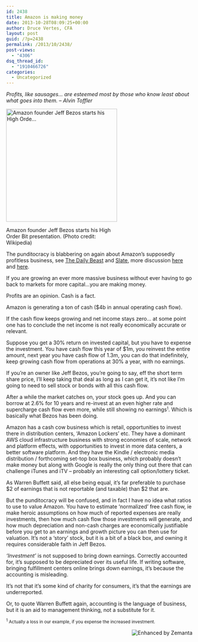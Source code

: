 ```yaml
---
id: 2438
title: Amazon is making money
date: 2013-10-28T08:09:25+00:00
author: Druce Vertes, CFA
layout: post
guid: /?p=2438
permalink: /2013/10/2438/
post-views:
  - "4306"
dsq_thread_id:
  - "1910466726"
categories:
  - Uncategorized
---
```

_Profits, like sausages&#8230; are esteemed most by those who know least about what goes into them. &#8211; Alvin Toffler_

<div style="width: 310px" class="wp-caption alignright">
  <a href="http://commons.wikipedia.org/wiki/File:Jeff_Bezos_2005.jpg" target="_blank"><img class="zemanta-img-inserted zemanta-img-configured" title="Amazon founder Jeff Bezos starts his High Orde..." alt="Amazon founder Jeff Bezos starts his High Orde..." src="http://upload.wikimedia.org/wikipedia/commons/thumb/7/7a/Jeff_Bezos_2005.jpg/300px-Jeff_Bezos_2005.jpg" width="300" height="306" /></a>
  
  <p class="wp-caption-text">
    Amazon founder Jeff Bezos starts his High Order Bit presentation. (Photo credit: Wikipedia)
  </p>
</div>

The punditocracy is blabbering on again about Amazon&#8217;s supposedly profitless business, see [The Daily Beast](http://www.thedailybeast.com/articles/2013/10/25/amazon-stock-may-be-up-but-the-company-still-doesn-t-make-any-money.html) and [Slate](http://www.slate.com/blogs/future_tense/2013/10/25/amazon_earnings_jeff_bezos_is_like_king_midas_in_reverse_chart.html), more discussion [here](http://www.eugenewei.com/blog/2013/10/25/amazon-and-the-profitless-business-model-narrative) and [here](http://www.avc.com/a_vc/2013/10/they-dont-make-any-money.html).

If you are growing an ever more massive business without ever having to go back to markets for more capital&#8230;you are making money.

Profits are an opinion. Cash is a fact.

Amazon is generating a ton of cash ($4b in annual operating cash flow).

If the cash flow keeps growing and net income stays zero&#8230; at some point one has to conclude the net income is not really economically accurate or relevant.  
<!--more-->

  
Suppose you get a 30% return on invested capital, but you have to expense the investment. You have cash flow this year of $1m, you reinvest the entire amount, next year you have cash flow of 1.3m, you can do that indefinitely, keep growing cash flow from operations at 30% a year, with no earnings.

If you&#8217;re an owner like Jeff Bezos, you&#8217;re going to say, eff the short term share price, I&#8217;ll keep taking that deal as long as I can get it, it&#8217;s not like I&#8217;m going to need to sell stock or bonds with all this cash flow.

After a while the market catches on, your stock goes up. And you can borrow at 2.6% for 10 years and re-invest at an even higher rate and supercharge cash flow even more, while still showing no earnings<small><sup>1</sup></small>. Which is basically what Bezos has been doing. 

Amazon has a cash cow business which is retail, opportunities to invest there in distribution centers, &#8216;Amazon Lockers&#8217; etc. They have a dominant AWS cloud infrastructure business with strong economies of scale, network and platform effects, with opportunities to invest in more data centers, a better software platform. And they have the Kindle / electronic media distribution / forthcoming set-top box business, which probably doesn&#8217;t make money but along with Google is really the only thing out there that can challenge iTunes and iTV &#8211; probably an interesting call option/lottery ticket.

As Warren Buffett said, all else being equal, it&#8217;s far preferable to purchase $2 of earnings that is not reportable (and taxable) than $2 that are.

But the punditocracy will be confused, and in fact I have no idea what ratios to use to value Amazon. You have to estimate &#8216;normalized&#8217; free cash flow, ie make heroic assumptions on how much of reported expenses are really investments, then how much cash flow those investments will generate, and how much depreciation and non-cash charges are economically justifiable before you get to an earnings and growth picture you can then use for valuation. It&#8217;s not a &#8216;story&#8217; stock, but it is a bit of a black box, and owning it requires considerable faith in Jeff Bezos.

_&#8216;Investment&#8217;_ is not supposed to bring down earnings. Correctly accounted for, it&#8217;s supposed to be depreciated over its useful life. If writing software, bringing fulfillment centers online brings down earnings, it&#8217;s because the accounting is misleading.

It&#8217;s not that it&#8217;s some kind of charity for consumers, it&#8217;s that the earnings are underreported.

Or, to quote Warren Buffett again, accounting is the language of business, but it is an aid to management thinking, not a substitute for it.

<small><sup>1</sup> Actually a loss in our example, if you expense the increased investment.</small>

<div class="zemanta-pixie" style="margin-top: 10px; height: 15px;">
  <a class="zemanta-pixie-a" title="Enhanced by Zemanta" href="http://www.zemanta.com/?px"><img class="zemanta-pixie-img" style="border: none; float: right;" alt="Enhanced by Zemanta" src="http://img.zemanta.com/zemified_h.png?x-id=7a49ba93-3a64-4527-90bd-56584112e182" /></a>
</div>